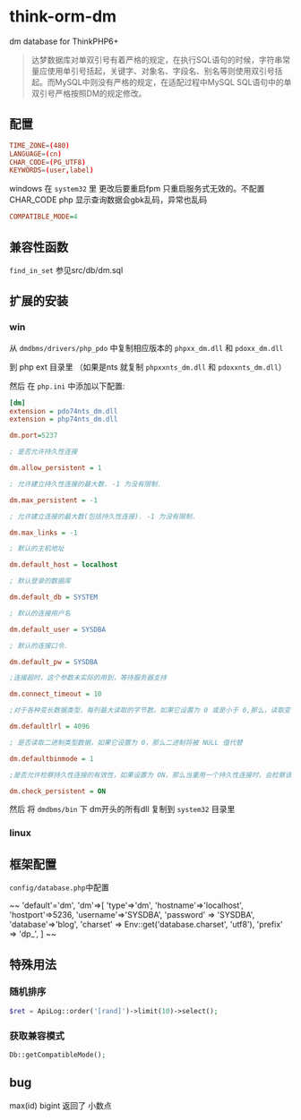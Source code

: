 # think-orm-dm
dm database for ThinkPHP6+

> 达梦数据库对单双引号有着严格的规定，在执行SQL语句的时候，字符串常量应使用单引号括起，关键字、对象名、字段名、别名等则使用双引号括起。而MySQL中则没有严格的规定，在适配过程中MySQL SQL语句中的单双引号严格按照DM的规定修改。

## 配置

~~~ dm_svc.conf  
TIME_ZONE=(480)
LANGUAGE=(cn)
CHAR_CODE=(PG_UTF8)
KEYWORDS=(user,label)
~~~
windows 在 `system32` 里 更改后要重启fpm 只重启服务式无效的。不配置CHAR_CODE php 显示查询数据会gbk乱码，异常也乱码

~~~ dm.ini
COMPATIBLE_MODE=4
~~~


## 兼容性函数

`find_in_set` 参见src/db/dm.sql

## 扩展的安装

### win

从 `dmdbms/drivers/php_pdo` 中复制相应版本的 `phpxx_dm.dll` 和 `pdoxx_dm.dll`

到 php ext 目录里 （如果是nts 就复制 `phpxxnts_dm.dll` 和 `pdoxxnts_dm.dll`）

然后 在 `php.ini` 中添加以下配置:

~~~ ini
[dm]
extension = pdo74nts_dm.dll
extension = php74nts_dm.dll

dm.port=5237

; 是否允许持久性连接

dm.allow_persistent = 1

; 允许建立持久性连接的最大数. -1 为没有限制.

dm.max_persistent = -1

; 允许建立连接的最大数(包括持久性连接). -1 为没有限制.

dm.max_links = -1

; 默认的主机地址

dm.default_host = localhost

; 默认登录的数据库

dm.default_db = SYSTEM

; 默认的连接用户名

dm.default_user = SYSDBA

; 默认的连接口令.

dm.default_pw = SYSDBA

;连接超时，这个参数未实际的用到，等待服务器支持

dm.connect_timeout = 10

;对于各种变长数据类型，每列最大读取的字节数。如果它设置为 0 或是小于 0,那么，读取变长字段时，将显示 NULL 值

dm.defaultlrl = 4096

; 是否读取二进制类型数据，如果它设置为 0，那么二进制将被 NULL 值代替

dm.defaultbinmode = 1

;是否允许检察持久性连接的有效性，如果设置为 ON，那么当重用一个持久性连接时，会检察该连接是否还有效

dm.check_persistent = ON
~~~

然后 将 `dmdbms/bin` 下 dm开头的所有dll 复制到 `system32` 目录里

### linux

## 框架配置

`config/database.php`中配置

~~
'default'='dm',
'dm'=>[
    'type'=>'dm',
    'hostname'=>'localhost',
    'hostport'=>5236,
    'username'=>'SYSDBA',
    'password' => 'SYSDBA',
    'database'=>'blog',
    'charset' => Env::get('database.charset', 'utf8'),
    'prefix' => 'dp_',
]
~~

## 特殊用法
### 随机排序
~~~ php
$ret = ApiLog::order('[rand]')->limit(10)->select();
~~~
### 获取兼容模式

~~~ php
Db::getCompatibleMode();
~~~


## bug
max(id) bigint 返回了 小数点
